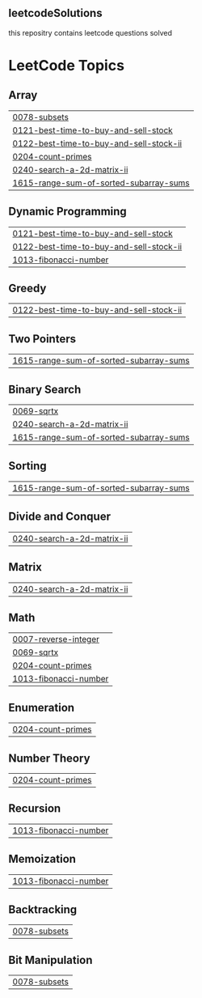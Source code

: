 ## leetcodeSolutions
this repositry contains leetcode questions solved

<!---LeetCode Topics Start-->
# LeetCode Topics
## Array
|  |
| ------- |
| [0078-subsets](https://github.com/iaaryansood/leetcodeSolutions/tree/master/0078-subsets) |
| [0121-best-time-to-buy-and-sell-stock](https://github.com/iaaryansood/leetcodeSolutions/tree/master/0121-best-time-to-buy-and-sell-stock) |
| [0122-best-time-to-buy-and-sell-stock-ii](https://github.com/iaaryansood/leetcodeSolutions/tree/master/0122-best-time-to-buy-and-sell-stock-ii) |
| [0204-count-primes](https://github.com/iaaryansood/leetcodeSolutions/tree/master/0204-count-primes) |
| [0240-search-a-2d-matrix-ii](https://github.com/iaaryansood/leetcodeSolutions/tree/master/0240-search-a-2d-matrix-ii) |
| [1615-range-sum-of-sorted-subarray-sums](https://github.com/iaaryansood/leetcodeSolutions/tree/master/1615-range-sum-of-sorted-subarray-sums) |
## Dynamic Programming
|  |
| ------- |
| [0121-best-time-to-buy-and-sell-stock](https://github.com/iaaryansood/leetcodeSolutions/tree/master/0121-best-time-to-buy-and-sell-stock) |
| [0122-best-time-to-buy-and-sell-stock-ii](https://github.com/iaaryansood/leetcodeSolutions/tree/master/0122-best-time-to-buy-and-sell-stock-ii) |
| [1013-fibonacci-number](https://github.com/iaaryansood/leetcodeSolutions/tree/master/1013-fibonacci-number) |
## Greedy
|  |
| ------- |
| [0122-best-time-to-buy-and-sell-stock-ii](https://github.com/iaaryansood/leetcodeSolutions/tree/master/0122-best-time-to-buy-and-sell-stock-ii) |
## Two Pointers
|  |
| ------- |
| [1615-range-sum-of-sorted-subarray-sums](https://github.com/iaaryansood/leetcodeSolutions/tree/master/1615-range-sum-of-sorted-subarray-sums) |
## Binary Search
|  |
| ------- |
| [0069-sqrtx](https://github.com/iaaryansood/leetcodeSolutions/tree/master/0069-sqrtx) |
| [0240-search-a-2d-matrix-ii](https://github.com/iaaryansood/leetcodeSolutions/tree/master/0240-search-a-2d-matrix-ii) |
| [1615-range-sum-of-sorted-subarray-sums](https://github.com/iaaryansood/leetcodeSolutions/tree/master/1615-range-sum-of-sorted-subarray-sums) |
## Sorting
|  |
| ------- |
| [1615-range-sum-of-sorted-subarray-sums](https://github.com/iaaryansood/leetcodeSolutions/tree/master/1615-range-sum-of-sorted-subarray-sums) |
## Divide and Conquer
|  |
| ------- |
| [0240-search-a-2d-matrix-ii](https://github.com/iaaryansood/leetcodeSolutions/tree/master/0240-search-a-2d-matrix-ii) |
## Matrix
|  |
| ------- |
| [0240-search-a-2d-matrix-ii](https://github.com/iaaryansood/leetcodeSolutions/tree/master/0240-search-a-2d-matrix-ii) |
## Math
|  |
| ------- |
| [0007-reverse-integer](https://github.com/iaaryansood/leetcodeSolutions/tree/master/0007-reverse-integer) |
| [0069-sqrtx](https://github.com/iaaryansood/leetcodeSolutions/tree/master/0069-sqrtx) |
| [0204-count-primes](https://github.com/iaaryansood/leetcodeSolutions/tree/master/0204-count-primes) |
| [1013-fibonacci-number](https://github.com/iaaryansood/leetcodeSolutions/tree/master/1013-fibonacci-number) |
## Enumeration
|  |
| ------- |
| [0204-count-primes](https://github.com/iaaryansood/leetcodeSolutions/tree/master/0204-count-primes) |
## Number Theory
|  |
| ------- |
| [0204-count-primes](https://github.com/iaaryansood/leetcodeSolutions/tree/master/0204-count-primes) |
## Recursion
|  |
| ------- |
| [1013-fibonacci-number](https://github.com/iaaryansood/leetcodeSolutions/tree/master/1013-fibonacci-number) |
## Memoization
|  |
| ------- |
| [1013-fibonacci-number](https://github.com/iaaryansood/leetcodeSolutions/tree/master/1013-fibonacci-number) |
## Backtracking
|  |
| ------- |
| [0078-subsets](https://github.com/iaaryansood/leetcodeSolutions/tree/master/0078-subsets) |
## Bit Manipulation
|  |
| ------- |
| [0078-subsets](https://github.com/iaaryansood/leetcodeSolutions/tree/master/0078-subsets) |
<!---LeetCode Topics End-->